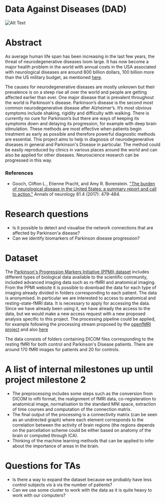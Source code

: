 # Data Against Diseases (DAD)
![Alt Text](https://github.com/sharbatc/ada2017hw/blob/master/project/mri.gif)
# Abstract

As average human life span has been increasing in the last few years, the threat of neurodegenerative diseases loom large. It has now become a major health problem in the world with annual costs in the USA associated with neurological diseases are around 800 billion dollars, 100 billion more than the US military budget, as mentioned [here](#References).

The causes for neurodegenerative diseases are mostly unknown but their prevalence is on a steep rise all over the world and people are getting affected earlier than ever. One major disease that is prevalent throughout the world is Parkinson's disease. Parkinson’s disease is the second most common neurodegenerative disease after Alzheimer’s. It’s most obvious symptoms include shaking, rigidity and difficulty with walking. There is currently no cure for Parkinson’s but there are ways of keeping its symptoms down and delaying its progression, for example with deep brain stimulation. These methods are most effective when patients begin treatment as early as possible and therefore powerful diagnostic methods are essential. This project aims to help in diagnosis of neurodegenerative diseases in general and Parkinson's Disease in particular. The method could be easily reproduced by clinics in various places around the world and can also be applied for other diseases. Neuroscience research can be progressed in this way. 

<a name="References"></a> 
### References

* Gooch, Clifton L., Etienne Pracht, and Amy R. Borenstein. ["The burden of neurological disease in the United States: a summary report and call to action."](https://www.ncbi.nlm.nih.gov/pubmed/28198092) Annals of neurology 81.4 (2017): 479-484.

# Research questions
* Is it possible to detect and visualise the network connections that are affected by Parkinson'a disease?
* Can we identify biomarkers of Parkinson disease progression?

# Dataset
The [Parkinson's Progression Markers Initiative (PPMI) dataset](http://www.ppmi-info.org/) includes different types of biological data available to the scientific community, included advanced imaging data such as rs-fMRI and anatomical imaging. From the PPMI website it is possible to download the data for each type of imaging already divided in folders corresponding to each patient. The data is anonymised. In particular we are interested to access to anatomical and resting-state-fMRI data. It is necessary to apply for accessing the data. Since we have already been using it, we have already the access to the data, but we would make a new access request with a new proposed analysis specific to this project.
The processing pipeline could be applied, for example following the processing stream proposed by the [openfMRI project](https://openfmri.org/data-processing-stream/) and also [here](https://github.com/poldrack/openfmri)

The data consists of folders containing DICOM files corresponding to the resting fMRI for both control and Parkinson's Disease patients. There are around 170 fMRI images for patients and 20 for controls.

# A list of internal milestones up until project milestone 2
* The preprocessing includes some steps such as the conversion from DICOM to nifti format, the realignment of fMRI data, co-registeration to anatomical image, normalisation to the standard MNI space, extraction of time courses and computation of the connection matrix.
* The final output of the processing is a connectivity matrix (can be seen as an undirected graph) where each element corresponds to the correlation between the activity of brain regions (the regions depends on the parcellation scheme could be either based on anatomy of the brain or computed through ICA).
* Thinking of the machine learning methods that can be applied to infer about the importance of areas in the brain.

# Questions for TAs
* Is there a way to expand the dataset because we probably have less control subjects vis à vis the number of patients?
* Can we use some cluster to work with the data as it is quite heavy to work with our computers?
